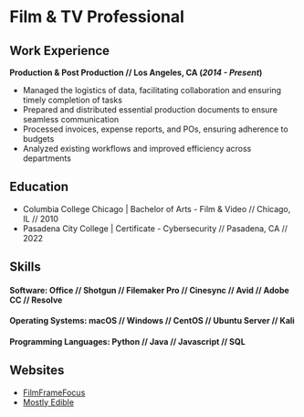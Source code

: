 # Film & TV Professional

## Work Experience

**Production & Post Production // Los Angeles, CA (_2014 - Present_)**

- Managed the logistics of data, facilitating collaboration and ensuring timely completion of tasks
- Prepared and distributed essential production documents to ensure seamless communication
- Processed invoices, expense reports, and POs, ensuring adherence to budgets
- Analyzed existing workflows and improved efficiency across departments


## Education

- Columbia College Chicago | Bachelor of Arts - Film & Video // Chicago, IL // 2010
- Pasadena City College | Certificate - Cybersecurity // Pasadena, CA // 2022


## Skills

#### Software: Office // Shotgun // Filemaker Pro // Cinesync // Avid // Adobe CC // Resolve

#### Operating Systems: macOS // Windows // CentOS // Ubuntu Server // Kali

#### Programming Languages: Python // Java // Javascript // SQL


## Websites

- [FilmFrameFocus](https://www.filmframefocus.com)
- [Mostly Edible](https://www.mostlyedible.com)
